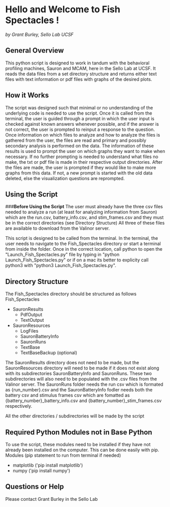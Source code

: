 # Hello and Welcome to Fish Spectacles !
*by Grant Burley, Sello Lab UCSF*


## General Overview
This python script is designed to work in tandum with the behavioral profiling machines, 
Sauron and MCAM, here in the Sello Lab at UCSF. It reads the data files from a set 
directory structure and returns either text files with text information or pdf files 
with graphs of the desired plots. 


## How it Works
The script was designed such that minimal or no understanding of the underlying code is 
needed to use the script. Once it is called from the terminal, the user is guided 
through a prompt in which the user input is checked against known answers whenever 
possible, and if the answer is not correct, the user is prompted to reinput a response 
to the question. Once information on which files to analyze and how to analyze the 
files is gathered from the user, the files are read and primary and possibly secondary 
analysis is performed on the data. The information of these results is used to prompt 
the user on which graphs they want to make when necessary. If no further prompting is 
needed to understand what files no make, the txt or pdf file is made in their respective 
output directories. After the files are made, the user is prompted if they would like to
make more graphs from this data. If not, a new prompt is started with the old data 
deleted, else the visualization questions are reprompted. 


## Using the Script
###**Before Using the Script**
The user must already have the three csv files needed to analyze a run (at least for 
analyzing information from Sauron) which are the run.csv, battery_info.csv, and 
stim_frames.csv and they must be in the correct directories (see Directory Structure) 
All three of these files are available to download from the Valinor server. 

This script is designed to be called from the terminal. In the terminal, the user needs
to navigate to the Fish_Spectacles directory or start a terminal from inside the folder. 
Once in the correct location, call python to open the "Launch_Fish_Spectacles.py" file 
by typing in "python Launch_Fish_Spectacles.py" or if on a mac its better to explicity
call python3 with "python3 Launch_Fish_Spectacles.py".


## Directory Structure
The Fish_Spectacles directory should be structured as follows
Fish_Spectacles
- SauronResults 
    - PdfOutput
    - TextOutput
- SauronResources
    - LogFiles
    - SauronBatteryInfo
    - SauronRuns
    - TextBase
    - TextBaseBackup (optional)

The SauronResults directory does not need to be made, but the SauronResources
directory will need to be made if it does not exist along with its subdirectories
SauronBatteryInfo and SauronRuns. These two subdirectories will also need to be 
populated with the .csv files from the Valinor server. The SauronRuns folder 
needs the run csv which is formated as {run_number}.csv and the SauronBatteryInfo
fodler needs both the battery csv and stimulus frames csv which are fomatted as
{battery_number}_battery_info.csv and {battery_number}_stim_frames.csv respectively.

All the other directories / subdirectories will be made by the script  


## Required Python Modules not in Base Python
To use the script, these modules need to be installed if they have not already
been installed on the computer. This can be done easily with pip.
Modules (pip statement to run from terminal if needed)
- matplotlib ('pip install matplotlib')
- numpy ('pip install numpy')


## Questions or Help
Please contact Grant Burley in the Sello Lab


























































